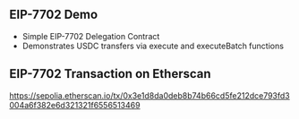 ## EIP-7702 Demo
- Simple EIP-7702 Delegation Contract
- Demonstrates USDC transfers via execute and executeBatch functions

## EIP-7702 Transaction on Etherscan
https://sepolia.etherscan.io/tx/0x3e1d8da0deb8b74b66cd5fe212dce793fd3004a6f382e6d321321f6556513469
